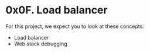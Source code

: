 # 0x0F. Load balancer

For this project, we expect you to look at these concepts:

- Load balancer
- Web stack debugging


